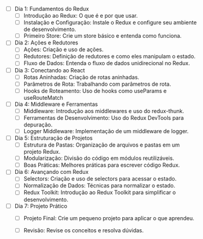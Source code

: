 

- [ ] Dia 1: Fundamentos do Redux
	- [ ] Introdução ao Redux: O que é e por que usar.  
	- [ ] Instalação e Configuração: Instale o Redux e configure seu ambiente de desenvolvimento.  
	- [ ] Primeiro Store: Crie um store básico e entenda como funciona.
- [ ] Dia 2: Ações e Redutores
	- [ ] Ações: Criação e uso de ações.  
	- [ ] Redutores: Definição de redutores e como eles manipulam o estado.  
	- [ ] Fluxo de Dados: Entenda o fluxo de dados unidirecional no Redux.
- [ ] Dia 3: Conectando ao React
	- [ ] Rotas Aninhadas: Criação de rotas aninhadas.  
	- [ ] Parâmetros de Rota: Trabalhando com parâmetros de rota.  
	- [ ] Hooks de Roteamento: Uso de hooks como useParams e useRouteMatch
- [ ] Dia 4: Middleware e Ferramentas
	- [ ] Middleware: Introdução aos middlewares e uso do redux-thunk.
	- [ ] Ferramentas de Desenvolvimento: Uso do Redux DevTools para depuração.
	- [ ] Logger Middleware: Implementação de um middleware de logger.
- [ ] Dia 5: Estruturação de Projetos
	- [ ] Estrutura de Pastas: Organização de arquivos e pastas em um projeto Redux.
	- [ ] Modularização: Divisão do código em módulos reutilizáveis.
	- [ ] Boas Práticas: Melhores práticas para escrever código Redux.
- [ ] Dia 6: Avançando com Redux
	- [ ] Selectors: Criação e uso de selectors para acessar o estado.
	- [ ] Normalização de Dados: Técnicas para normalizar o estado.
	- [ ] Redux Toolkit: Introdução ao Redux Toolkit para simplificar o desenvolvimento.
- [ ] Dia 7: Projeto Prático
	- [ ] Projeto Final: Crie um pequeno projeto para aplicar o que aprendeu.
	- [ ] Revisão: Revise os conceitos e resolva dúvidas.

